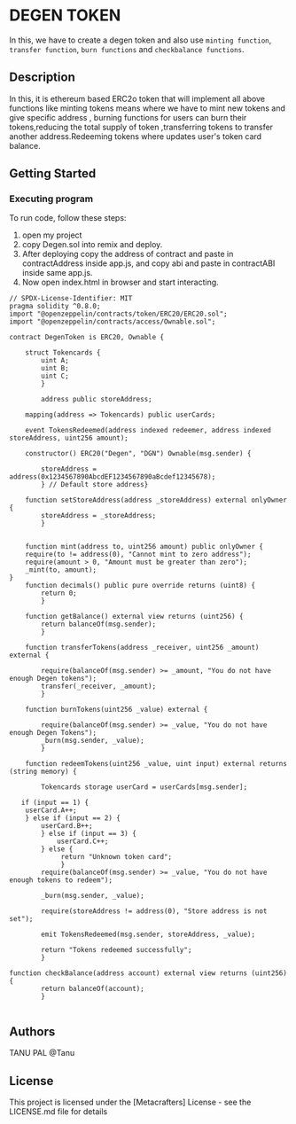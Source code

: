 # DEGEN TOKEN

In this, we have to create a degen token and also use ```minting function```, ```transfer function```, ```burn functions``` and ```checkbalance functions```.

## Description

In this, it is ethereum based ERC2o token that will implement all above functions like  minting tokens means where we have to mint new tokens and give specific address , burning functions for users can burn their tokens,reducing the total supply of token ,transferring tokens to transfer another address.Redeeming tokens where updates user's token card balance.

## Getting Started

### Executing program

To run code, follow these steps:
1. open my project
2. copy Degen.sol into remix and deploy.
3. After deploying copy the address of contract and paste in contractAddress inside app.js, and copy abi and paste in contractABI inside same app.js.
4. Now open index.html in browser and start interacting.
```
// SPDX-License-Identifier: MIT
pragma solidity ^0.8.0;
import "@openzeppelin/contracts/token/ERC20/ERC20.sol";
import "@openzeppelin/contracts/access/Ownable.sol";

contract DegenToken is ERC20, Ownable {

    struct Tokencards {
        uint A;
        uint B;
        uint C;
        }
        
        address public storeAddress;
    
    mapping(address => Tokencards) public userCards;
    
    event TokensRedeemed(address indexed redeemer, address indexed storeAddress, uint256 amount);
    
    constructor() ERC20("Degen", "DGN") Ownable(msg.sender) {
    
        storeAddress = address(0x1234567890AbcdEF1234567890aBcdef12345678);
        } // Default store address}
    
    function setStoreAddress(address _storeAddress) external onlyOwner {
        storeAddress = _storeAddress;
        }
    
    
    function mint(address to, uint256 amount) public onlyOwner {
    require(to != address(0), "Cannot mint to zero address");
    require(amount > 0, "Amount must be greater than zero");
    _mint(to, amount);
}
    function decimals() public pure override returns (uint8) { 
        return 0;
        }

    function getBalance() external view returns (uint256) {
        return balanceOf(msg.sender);
        }

    function transferTokens(address _receiver, uint256 _amount) external {

        require(balanceOf(msg.sender) >= _amount, "You do not have enough Degen tokens");
        transfer(_receiver, _amount);
        }

    function burnTokens(uint256 _value) external {

        require(balanceOf(msg.sender) >= _value, "You do not have enough Degen Tokens");
        _burn(msg.sender, _value);
        }

    function redeemTokens(uint256 _value, uint input) external returns (string memory) {
        
        Tokencards storage userCard = userCards[msg.sender];
   
   if (input == 1) {
    userCard.A++;
    } else if (input == 2) {
        userCard.B++;
        } else if (input == 3) {  
            userCard.C++;
        } else {
             return "Unknown token card";
             }
        require(balanceOf(msg.sender) >= _value, "You do not have enough tokens to redeem");
        
        _burn(msg.sender, _value);

        require(storeAddress != address(0), "Store address is not set");

        emit TokensRedeemed(msg.sender, storeAddress, _value);

        return "Tokens redeemed successfully";
        }

function checkBalance(address account) external view returns (uint256) {
        return balanceOf(account);
        }
        
```

## Authors

TANU PAL
@Tanu


## License

This project is licensed under the [Metacrafters] License - see the LICENSE.md file for details
